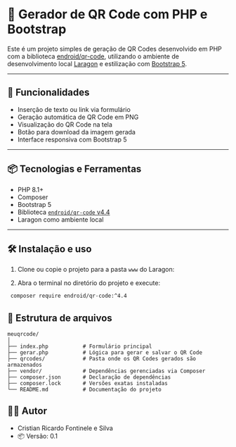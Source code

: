 # 🧾 Gerador de QR Code com PHP e Bootstrap

Este é um projeto simples de geração de QR Codes desenvolvido em PHP com a biblioteca [endroid/qr-code](https://github.com/endroid/qr-code), utilizando o ambiente de desenvolvimento local [Laragon](https://laragon.org/) e estilização com [Bootstrap 5](https://getbootstrap.com/).

---

## 🚀 Funcionalidades

- Inserção de texto ou link via formulário
- Geração automática de QR Code em PNG
- Visualização do QR Code na tela
- Botão para download da imagem gerada
- Interface responsiva com Bootstrap 5

---

## 📦 Tecnologias e Ferramentas

- PHP 8.1+
- Composer
- Bootstrap 5
- Biblioteca [`endroid/qr-code` v4.4](https://github.com/endroid/qr-code/tree/4.4.0)
- Laragon como ambiente local

---

## 🛠 Instalação e uso

1. Clone ou copie o projeto para a pasta `www` do Laragon:


2. Abra o terminal no diretório do projeto e execute:
```bash
 composer require endroid/qr-code:^4.4
```

## 📁 Estrutura de arquivos
```plaintext
meuqrcode/
│
├── index.php           # Formulário principal
├── gerar.php           # Lógica para gerar e salvar o QR Code
├── qrcodes/            # Pasta onde os QR Codes gerados são armazenados
├── vendor/             # Dependências gerenciadas via Composer
├── composer.json       # Declaração de dependências
├── composer.lock       # Versões exatas instaladas
└── README.md           # Documentação do projeto
```

## 👨‍💻 Autor

- Cristian Ricardo Fontinele e Silva
- 📦 Versão: 0.1
